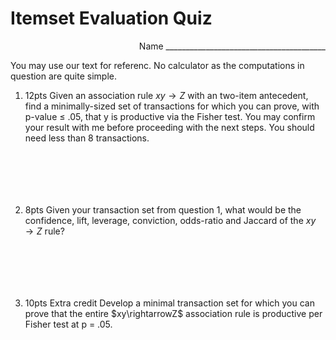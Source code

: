 # Itemset Evaluation Quiz #

<div style="text-align: right">Name ________________________________________</div>

You may use our text for referenc.  No calculator as the computations in question are quite simple.

1. 12pts Given an association rule $xy \rightarrow Z$  with an two-item antecedent, find a minimally-sized set of transactions for which you can prove, with p-value $\le$ .05, that y is productive via the Fisher test.  You may confirm your result with me before proceeding with the next steps.  You should need less than 8 transactions.

```






```

2. 8pts Given your transaction set from question 1, what would be the confidence, lift, leverage, conviction, odds-ratio and Jaccard of the $xy \rightarrow Z$ rule?

```






```
3. 10pts Extra credit
Develop a minimal transaction set for which you can prove that the entire $xy\rightarrowZ$ association rule is productive per Fisher test at p = .05.


